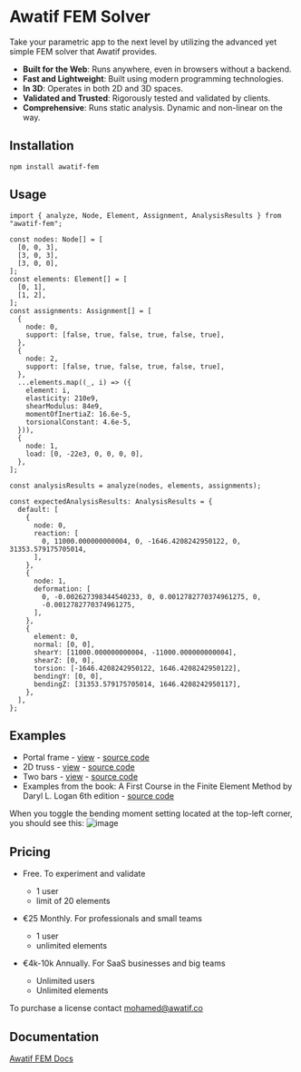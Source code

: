 # Awatif FEM Solver

Take your parametric app to the next level by utilizing the advanced yet simple FEM solver that Awatif provides.

- **Built for the Web**: Runs anywhere, even in browsers without a backend.
- **Fast and Lightweight**: Built using modern programming technologies.
- **In 3D**: Operates in both 2D and 3D spaces.
- **Validated and Trusted**: Rigorously tested and validated by clients.
- **Comprehensive**: Runs static analysis. Dynamic and non-linear on the way.

## Installation

```
npm install awatif-fem
```

## Usage

```
import { analyze, Node, Element, Assignment, AnalysisResults } from "awatif-fem";

const nodes: Node[] = [
  [0, 0, 3],
  [3, 0, 3],
  [3, 0, 0],
];
const elements: Element[] = [
  [0, 1],
  [1, 2],
];
const assignments: Assignment[] = [
  {
    node: 0,
    support: [false, true, false, true, false, true],
  },
  {
    node: 2,
    support: [false, true, false, true, false, true],
  },
  ...elements.map((_, i) => ({
    element: i,
    elasticity: 210e9,
    shearModulus: 84e9,
    momentOfInertiaZ: 16.6e-5,
    torsionalConstant: 4.6e-5,
  })),
  {
    node: 1,
    load: [0, -22e3, 0, 0, 0, 0],
  },
];

const analysisResults = analyze(nodes, elements, assignments);

const expectedAnalysisResults: AnalysisResults = {
  default: [
    {
      node: 0,
      reaction: [
        0, 11000.000000000004, 0, -1646.4208242950122, 0, 31353.579175705014,
      ],
    },
    {
      node: 1,
      deformation: [
        0, -0.002627398344540233, 0, 0.0012782770374961275, 0,
        -0.0012782770374961275,
      ],
    },
    {
      element: 0,
      normal: [0, 0],
      shearY: [11000.000000000004, -11000.000000000004],
      shearZ: [0, 0],
      torsion: [-1646.4208242950122, 1646.4208242950122],
      bendingY: [0, 0],
      bendingZ: [31353.579175705014, 1646.4208242950117],
    },
  ],
};
```

## Examples

- Portal frame - [view](https://awatif.co/examples/portal-frame/) - [source code](https://github.com/madil4/awatif/blob/main/examples/portal-frame/main.ts)
- 2D truss - [view](https://awatif.co/examples/2d-truss/) - [source code](https://github.com/madil4/awatif/blob/main/examples/2d-truss/main.ts)
- Two bars - [view](https://awatif.co/examples/two-bars/) - [source code](https://github.com/madil4/awatif/blob/main/examples/two-bars/main.ts)
- Examples from the book: A First Course in the Finite Element Method by Daryl L. Logan 6th edition - [source code](https://github.com/madil4/awatif/tree/main/awatif-fem/examples)

When you toggle the bending moment setting located at the top-left corner, you should see this:
![image](https://github.com/madil4/awatif/assets/3858873/1588f4b3-c87f-426c-a1e6-62130ecfac3e)

## Pricing

- Free. To experiment and validate

  - 1 user
  - limit of 20 elements

- €25 Monthly. For professionals and small teams

  - 1 user
  - unlimited elements

- €4k-10k Annually. For SaaS businesses and big teams
  - Unlimited users
  - Unlimited elements

To purchase a license contact mohamed@awatif.co

## Documentation

[Awatif FEM Docs](https://awatif.co/awatif-fem/)
